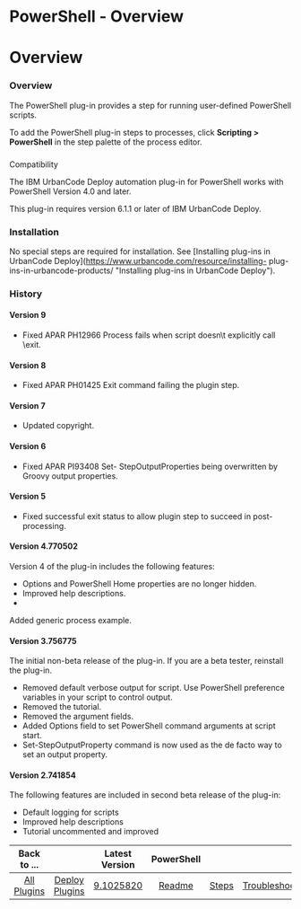 
PowerShell - Overview
=====================

# Overview



### Overview





The PowerShell plug-in provides a step for running user-defined PowerShell scripts.


To add the 
PowerShell plug-in steps to processes, click **Scripting > PowerShell** in the step palette of the process editor.


###
 Compatibility


The IBM UrbanCode Deploy automation plug-in for PowerShell works with PowerShell Version 4.0 and later.



This plug-in requires version 6.1.1 or later of IBM UrbanCode Deploy.


### Installation


No special steps are 
required for installation. See [Installing plug-ins in UrbanCode Deploy](https://www.urbancode.com/resource/installing-
plug-ins-in-urbancode-products/ "Installing plug-ins in UrbanCode Deploy").


### History


#### Version 9


* Fixed 
APAR PH12966 Process fails when script doesn\t explicitly call \exit\.


#### Version 8


* Fixed APAR PH01425 Exit 
command failing the plugin step.


#### Version 7


* Updated copyright.


#### Version 6


* Fixed APAR PI93408 Set-
StepOutputProperties being overwritten by Groovy output properties.


#### Version 5


* Fixed successful exit status to
 allow plugin step to succeed in post-processing.


#### Version 4.770502


Version 4 of the plug-in includes the 
following features:


* Options and PowerShell Home properties are no longer hidden.
* Improved help descriptions.
* 
Added generic process example.


#### Version 3.756775


The initial non-beta release of the plug-in. If you are a beta 
tester, reinstall the plug-in.


* Removed default verbose output for script. Use PowerShell preference variables in 
your script to control output.
* Removed the tutorial.
* Removed the argument fields.
* Added Options field to set 
PowerShell command arguments at script start.
* Set-StepOutputProperty command is now used as the de facto way to set an
 output property.


#### Version 2.741854


The following features are included in second beta release of the plug-in:



* Default logging for scripts
* Improved help descriptions
* Tutorial uncommented and improved




|Back to ...||Latest Version|PowerShell |||||
| :---: | :---: | :---: | :---: | :---: | :---: | :---: | :---: |
|[All Plugins](../../index.md)|[Deploy Plugins](../README.md)|[9.1025820](https://raw.githubusercontent.com/UrbanCode/IBM-UCD-PLUGINS/main/files/powershell-integration/PowerShell-Integration-9.1025820.zip)|[Readme](README.md)|[Steps](steps.md)|[Troubleshooting](troubleshooting.md)|[Usage](usage.md)|[Downloads](downloads.md)|
